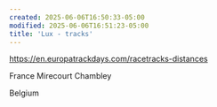 ```yaml
---
created: 2025-06-06T16:50:33-05:00
modified: 2025-06-06T16:51:23-05:00
title: 'Lux - tracks'
---
```


https://en.europatrackdays.com/racetracks-distances

France
Mirecourt
Chambley

Belgium
